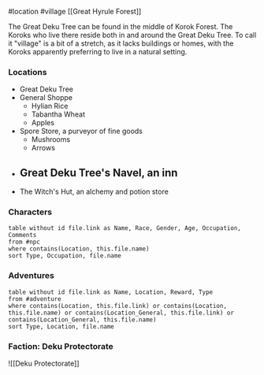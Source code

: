 #location #village [[Great Hyrule Forest]]

The Great Deku Tree can be found in the middle of Korok Forest. The Koroks who live there reside both in and around the Great Deku Tree. To call it "village" is a bit of a stretch, as it lacks buildings or homes, with the Koroks apparently preferring to live in a natural setting.

### Locations
- Great Deku Tree
- General Shoppe
	- Hylian Rice
	- Tabantha Wheat
	- Apples
- Spore Store, a purveyor of fine goods
	- Mushrooms
	- Arrows
- Great Deku Tree's Navel, an inn
	- 
- The Witch's Hut, an alchemy and potion store

### Characters
```dataview
table without id file.link as Name, Race, Gender, Age, Occupation, Comments
from #npc
where contains(Location, this.file.name)
sort Type, Occupation, file.name
```

### Adventures
```dataview
table without id file.link as Name, Location, Reward, Type
from #adventure
where contains(Location, this.file.link) or contains(Location, this.file.name) or contains(Location_General, this.file.link) or contains(Location_General, this.file.name)
sort Type, Location, file.name
```

### Faction: Deku Protectorate

![[Deku Protectorate]]